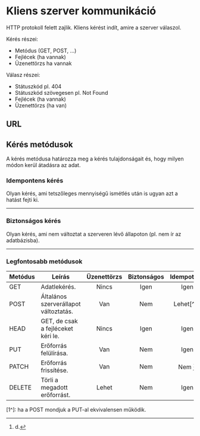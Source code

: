# Kliens szerver kommunikáció

HTTP protokoll felett zajlik. Kliens kérést indít, amire a szerver válaszol.

Kérés részei:
- Metódus (GET, POST, ...)
- Fejlécek (ha vannak)
- Üzenettörzs ha vannak

Válasz részei:
- Státuszkód pl. 404
- Státuszkód szövegesen pl. Not Found
- Fejlécek (ha vannak)
- Üzenettörzs (ha van)

## URL

## Kérés metódusok

A kérés metódusa határozza meg a kérés tulajdonságait és, hogy milyen módon kerül átadásra az adat.

### Idempontens kérés
Olyan kérés, ami tetszőleges mennyiségű ismétlés után is ugyan azt a hatást fejti ki.

***

### Biztonságos kérés
Olyan kérés, ami nem változtat a szerveren lévő állapoton (pl. nem ír az adatbázisba).

***

### Legfontosabb metódusok

| Metódus | Leírás                                | Üzenettörzs | Biztonságos | Idempotens |
|---------|---------------------------------------|:-----------:|:-----------:|:----------:|
| GET     | Adatlekérés.                          |    Nincs    |    Igen     |    Igen    |
| POST    | Általános szerverállapot változtatás. |     Van     |     Nem     | Lehet[^1]  |
| HEAD    | GET, de csak a fejléceket kéri le.    |    Nincs    |    Igen     |    Igen    |
| PUT     | Erőforrás felülírása.                 |     Van     |     Nem     |    Igen    |
| PATCH   | Erőforrás frissítése.                 |     Van     |     Nem     |  Nem [^2]  |
| DELETE  | Törli a megadott erőforrást.          |    Lehet    |     Nem     |    Igen    |

[1^]: ha a POST mondjuk a PUT-al ekvivalensen működik.
[^2]: d.
